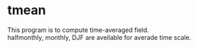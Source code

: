 # tmean

This program is to compute time-averaged field.  
halfmonthly, monthly, DJF are aveilable for averade time scale.

